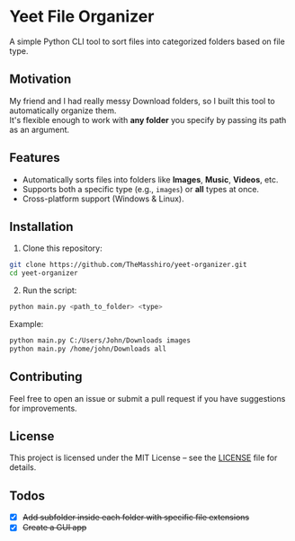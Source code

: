 # Yeet File Organizer

A simple Python CLI tool to sort files into categorized folders based on file type.

## Motivation

My friend and I had really messy Download folders, so I built this tool to automatically organize them.  
It's flexible enough to work with **any folder** you specify by passing its path as an argument.

## Features

- Automatically sorts files into folders like **Images**, **Music**, **Videos**, etc.
- Supports both a specific type (e.g., `images`) or **all** types at once.
- Cross-platform support (Windows & Linux).

## Installation

1. Clone this repository:

```bash
git clone https://github.com/TheMasshiro/yeet-organizer.git
cd yeet-organizer
```

2. Run the script:

```bash
python main.py <path_to_folder> <type>
```

Example:

```bash
python main.py C:/Users/John/Downloads images
python main.py /home/john/Downloads all
```

## Contributing

Feel free to open an issue or submit a pull request if you have suggestions for improvements.

## License

This project is licensed under the MIT License – see the [LICENSE](LICENSE) file for details.

## Todos

- [x] ~~Add subfolder inside each folder with specific file extensions~~
- [x] ~~Create a GUI app~~
